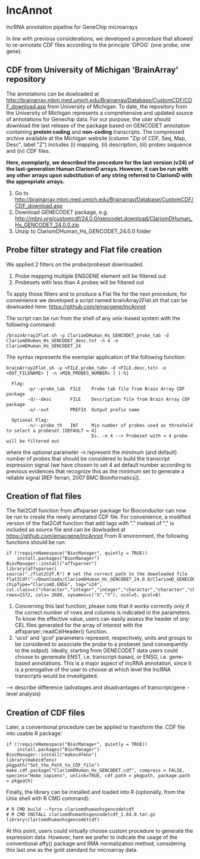 # lncAnnot

lncRNA annotation pipeline for GeneChip microarrays

In line with previous considerations, we developed a procedure that allowed to re-annotate CDF files according to the principle 'OPOG' (one probe, one gene).

## CDF from University of Michigan 'BrainArray' repository

The annotations can be dowloaded at http://brainarray.mbni.med.umich.edu/Brainarray/Database/CustomCDF/CDF_download.asp from University of Michigan. To date, the repository from the University of Michigan represents a comprehensive and updated source of annotations for Genechip data. For our purpose, the user should download the last release of the package based on GENCODET annotation   containing **protein coding** and **non-coding** transcripts. The compressed archive available at the Michigan website (column "Zip of CDF, Seq, Map, Desc", label "Z") includes (i) mapping, (ii) description, (iii) probes sequence and (iv) CDF files.

**Here, exemplarly, we described the procedure for the last version (v24) of the last-generation Human ClariomD arrays. However, it can be run with any other arrays upon substitution of any string referred to ClariomD with the appropriate arrays.**

1. Go to http://brainarray.mbni.med.umich.edu/Brainarray/Database/CustomCDF/CDF_download.asp
2. Download GENECODET package, e.g. http://mbni.org/customcdf/24.0.0/gencodet.download/ClariomDHuman_Hs_GENCODET_24.0.0.zip
3. Unzip to ClariomDHuman_Hs_GENCODET_24.0.0 folder

## Probe filter strategy and Flat file creation

We applied 2 filters on the probe/probeset downloaded.

1. Probe mapping multiple ENSGENE element will be filtered out
2. Probesets with less than 4 probes will be filtered out

To apply those filters and to produce a Flat file for the next procedure, for convenience we developed a script named brainArray2Flat.sh that can be dowloaded here:
https://github.com/emacgene/lncAnnot

The script can be run from the shell of any unix-based system with the following command:
```
/brainArray2Flat.sh -p ClariomDHuman_Hs_GENCODET_probe_tab -d ClariomDHuman_Hs_GENCODET_desc.txt -n 4 -o ClariomDHuman_Hs_GENCODET_24
```
The syntax represents the exemplar application of the following function:

```
brainArray2Flat.sh -p <FILE.probe_tab> -d <FILE.desc.txt> -o <OUT_FILENAME> [ -n <MIN_PROBES_NUMBER> ] [-h]

  Flag:
        -p/--probe_tab  FILE    Probe tab file from Brain Array CDF package
        -d/--desc       FILE    Description file from Brain Array CDF package
        -o/--out        PREFIX  Output prefix name

  Optional Flag:
        -n/--probe_th   INT     Min number of probes used as threshold to select a probeset [DEFAULT = 4]
                                Es. -n 4 --> Probeset with < 4 probe will be filtered out
```

where the optional parameter -n represent the _minimum_ (and default) number of probes that should be considered to build the transcript expression signal (we have chosen to set 4 ad default number according to previous evidences that recognize this as the minimum set to generate a reliable signal [REF ferrari, 2007 BMC Bioinformatics]).

## Creation of flat files

The flat2Cdf function from affxparser package for Bioconductor can now be run to create the newly annotated CDF file.
For convenience, a modified version of the flat2Cdf function that add tags with "." instead of "," is included as source file and can be dowloaded at https://github.com/emacgene/lncAnnot
From R environment, the following functions should be run:

```
if (!requireNamespace("BiocManager", quietly = TRUE))
    install.packages("BiocManager")
BiocManager::install("affxparser")
library(affxparser)
source("./flat2Cdf.R") # set the correct path to the downloaded file
flat2Cdf("~/Downloads/ClariomDHuman_Hs_GENCODET_24.0.0/ClariomD_GENECODET.flat", chipType="ClariomD.ENSG", tag="v24", col.class=c("character","integer","integer","character","character","character"), rows=2572, cols= 2680, xynames=c("X","Y"), ucol=5, gcol=6)
```

1. Concerning this last function, please note that it works correctly only if the correct number of rows and columns is indicated in the parameters. To know the effective value, users can easily assess the header of _any_ CEL files generated for the array of interest with the affxparser::readCelHeader() function.
2. 'ucol' and 'gcol' parameters represent, respectively, units and groups to be considered to associate the probe to a probeset (and consequently to the output). Ideally, starting from GENECODET data users could choose to genereate ENST, i.e. transcript-based, or ENSG, i.e. gene-based annotations.
This is a major aspect of lncRNA annotation, since it is a prerogative of the user to choose at which level the lncRNA transcripts would be investigated.

--> describe difference (advatages and disadvantages of transcript/gene -level analysis)

## Creation of CDF files

Later, a conventional procedure can be applied to transform the .CDF file into usable R package:

```
if (!requireNamespace("BiocManager", quietly = TRUE))
    install.packages("BiocManager")
BiocManager::install("makecdfenv")
library(makecdfenv)
pkgpath("Set_the_Path_to_CDF_file")
make.cdf.package("ClariomDHuman_Hs_GENCODET.cdf", compress = FALSE, species="Homo_sapiens", unlink=TRUE, cdf.path = pkgpath, package.path = pkgpath)
```
Finally, the library can be installed and loaded into R (optionally, from the Unix shell with R CMD command):
```
# R CMD build --force clariomdhumanhsgencodetcdf
# R CMD INSTALL clariomdhumanhsgencodetcdf_1.64.0.tar.gz
library(clariomdhumanhsgencodetcdf)
```

At this point, users could virtually choose custom procedure to generate the expression data. However, here we prefer to indicate the usage of the conventional affy() package and RMA normalization method, considering this last one as the gold standard for microarray data.  
